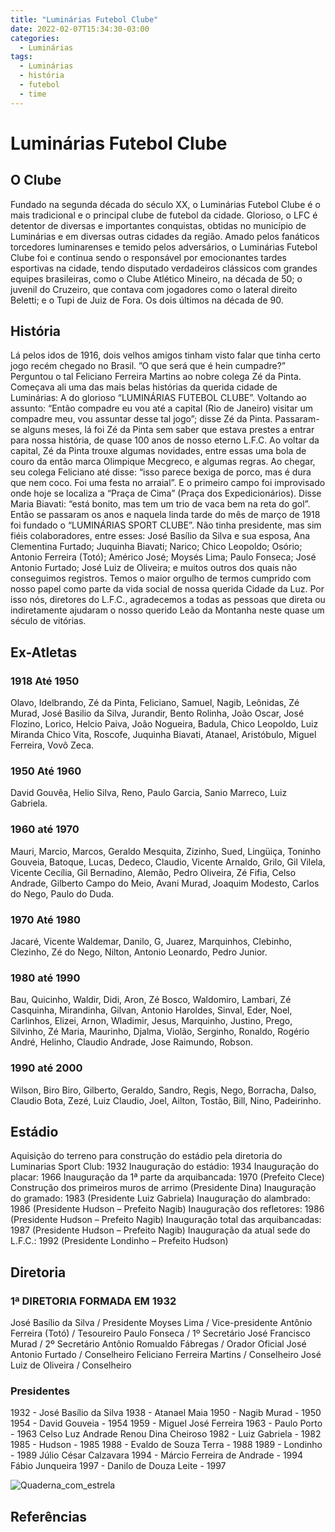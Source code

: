 ```yaml
---
title: "Luminárias Futebol Clube"
date: 2022-02-07T15:34:30-03:00
categories:
  - Luminárias
tags:
  - Luminárias
  - história
  - futebol
  - time
---
```

# Luminárias Futebol Clube #
## O Clube ##
Fundado na segunda década do século XX, o Luminárias Futebol Clube é o mais tradicional e o principal clube de futebol da cidade. Glorioso, o LFC é detentor de diversas e importantes conquistas, obtidas no município de Luminárias e em diversas outras cidades da região. Amado pelos fanáticos torcedores luminarenses e temido pelos adversários, o Luminárias Futebol Clube foi e continua sendo o responsável por emocionantes tardes esportivas na cidade, tendo disputado verdadeiros clássicos com grandes equipes brasileiras, como o Clube Atlético Mineiro, na década de 50; o juvenil do Cruzeiro, que contava com jogadores como o lateral direito Beletti; e o Tupi de Juiz de Fora. Os dois últimos na década de 90.
## História ##
Lá pelos idos de 1916, dois velhos amigos tinham visto falar que tinha certo jogo recém chegado no Brasil. ”O que será que é hein cumpadre?” Perguntou o tal Feliciano Ferreira Martins ao nobre colega Zé da Pinta. Começava ali uma das mais belas histórias da querida cidade de Luminárias: A do glorioso “LUMINÁRIAS FUTEBOL CLUBE”.
Voltando ao assunto: “Então compadre eu vou até a capital (Rio de Janeiro) visitar um compadre meu, vou assuntar desse tal jogo”; disse Zé da Pinta. Passaram-se alguns meses, lá foi Zé da Pinta sem saber que estava prestes a entrar para nossa história, de quase 100 anos de nosso eterno L.F.C.
Ao voltar da capital, Zé da Pinta trouxe algumas novidades, entre essas uma bola de couro da então marca Olimpique Mecgreco, e algumas regras. Ao chegar, seu colega Feliciano até disse: “isso parece bexiga de porco, mas é dura que nem coco. Foi uma festa no arraial”.
E o primeiro campo foi improvisado onde hoje se localiza a “Praça de Cima” (Praça dos Expedicionários). Disse Maria Biavati: “está bonito, mas tem um trio de vaca bem na reta do gol”.
Então se passaram os anos e naquela linda tarde do mês de março de 1918 foi fundado o “LUMINÁRIAS SPORT CLUBE”. Não tinha presidente, mas sim fiéis colaboradores, entre esses: José Basílio da Silva e sua esposa, Ana Clementina Furtado; Juquinha Biavati; Narico; Chico Leopoldo; Osório; Antonio Ferreira (Totó); Américo José; Moysés Lima; Paulo Fonseca; José Antonio Furtado; José Luiz de Oliveira; e muitos outros dos quais não conseguimos registros.
Temos o maior orgulho de termos cumprido com nosso papel como parte da vida social de nossa querida Cidade da Luz. Por isso nós, diretores do L.F.C., agradecemos a todas as pessoas que direta ou indiretamente ajudaram o nosso querido Leão da Montanha neste quase um século de vitórias.
## Ex-Atletas ##
### 1918 Até 1950 ###
Olavo, Idelbrando, Zé da Pinta, Feliciano, Samuel, Nagib, Leônidas, Zé Murad, José Basilio da Silva, Jurandir, Bento Rolinha, João Oscar, José Flozino, Lorico, Helcio Paiva, João Nogueira, Badula, Chico Leopoldo, Luiz Miranda Chico Vita, Roscofe, Juquinha Biavati, Atanael, Aristóbulo, Miguel Ferreira, Vovô Zeca.
### 1950 Até 1960 ###
David Gouvêa, Helio Silva, Reno, Paulo Garcia, Sanio Marreco, Luiz Gabriela.
### 1960 até 1970 ###
Mauri, Marcio, Marcos, Geraldo Mesquita, Zizinho, Sued, Lingüiça, Toninho Gouveia, Batoque, Lucas, Dedeco, Claudio, Vicente Arnaldo, Grilo, Gil Vilela, Vicente Cecília, Gil Bernadino, Alemão, Pedro Oliveira, Zé Fifia, Celso Andrade, Gilberto Campo do Meio, Avani Murad, Joaquim Modesto, Carlos do Nego, Paulo do Duda.
### 1970 Até 1980 ###
Jacaré, Vicente Waldemar, Danilo, G, Juarez, Marquinhos, Clebinho, Clezinho, Zé do Nego, Nilton, Antonio Leonardo, Pedro Junior.
### 1980 até 1990 ###
Bau, Quicinho, Waldir, Didi, Aron, Zé Bosco, Waldomiro, Lambari, Zé Casquinha, Mirandinha, Gilvan, Antonio Haroldes, Sinval, Eder, Noel, Carlinhos, Elizei, Arnon, Wladimir, Jesus, Marquinho, Justino, Prego, Silvinho, Zé Maria, Maurinho, Djalma, Violão, Serginho, Ronaldo, Rogério André, Helinho, Claudio Andrade, Jose Raimundo, Robson.
### 1990 até 2000 ###
Wilson, Biro Biro, Gilberto, Geraldo, Sandro, Regis, Nego, Borracha, Dalso, Claudio Bota, Zezé, Luiz Claudio, Joel, Ailton, Tostão, Bill, Nino, Padeirinho.
## Estádio ##
Aquisição do terreno para construção do estádio pela diretoria do Luminarias Sport Club: 1932
Inauguração do estádio: 1934
Inauguração do placar: 1966
Inauguração da 1ª parte da arquibancada: 1970 (Prefeito Clece)
Construção dos primeiros muros de arrimo (Presidente Dina)
Inauguração do gramado: 1983 (Presidente Luiz Gabriela)
Inauguração do alambrado: 1986 (Presidente Hudson – Prefeito Nagib)
Inauguração dos refletores: 1986 (Presidente Hudson – Prefeito Nagib)
Inauguração total das arquibancadas: 1987 (Presidente Hudson – Prefeito Nagib)
Inauguração da atual sede do L.F.C.: 1992 (Presidente Londinho – Prefeito Hudson)
## Diretoria ##
### 1ª DIRETORIA FORMADA EM  1932 ###
José Basílio da Silva / Presidente
Moyses Lima / Vice-presidente
Antônio Ferreira (Totó) / Tesoureiro
Paulo Fonseca / 1º Secretário
José Francisco Murad / 2º Secretário
Antônio Romualdo Fábregas / Orador Oficial
José Antonio Furtado / Conselheiro
Feliciano Ferreira Martins / Conselheiro
José Luiz de Oliveira / Conselheiro 
### Presidentes ###
1932 - José Basílio da Silva
1938 - Atanael Maia
1950 - Nagib Murad - 1950
1954 - David Gouveia - 1954
1959 - Miguel José Ferreira
1963 - Paulo Porto - 1963
Celso Luz Andrade
Renou
Dina
Cheiroso
1982 - Luiz Gabriela - 1982
1985 - Hudson - 1985
1988 - Evaldo de Souza Terra - 1988
1989 - Londinho - 1989
Júlio César Calzavara
1994 - Márcio Ferreira de Andrade - 1994
Fábio Junqueira
1997 - Danilo de Douza Leite - 1997

![Quaderna_com_estrela](https://user-images.githubusercontent.com/572651/160442382-aee644d2-3ed2-4493-9f5e-adddfa549a9d.png)

## Referências ##
